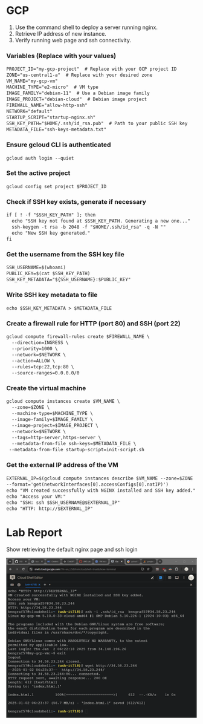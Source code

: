 # GCP												
1.	Use the command shell to deploy a server running nginx.
2.	Retrieve IP address of new instance.
3.	Verify running web page and ssh connectivity.

### Variables (Replace with your values)
```
PROJECT_ID="my-gcp-project"  # Replace with your GCP project ID
ZONE="us-central1-a"  # Replace with your desired zone
VM_NAME="my-gcp-vm"
MACHINE_TYPE="e2-micro"  # VM type
IMAGE_FAMILY="debian-11"  # Use a Debian image family
IMAGE_PROJECT="debian-cloud"  # Debian image project
FIREWALL_NAME="allow-http-ssh"
NETWORK="default"
STARTUP_SCRIPT="startup-nginx.sh"
SSH_KEY_PATH="$HOME/.ssh/id_rsa.pub"  # Path to your public SSH key
METADATA_FILE="ssh-keys-metadata.txt"
```
### Ensure gcloud CLI is authenticated
```
gcloud auth login --quiet
```
### Set the active project
```
gcloud config set project $PROJECT_ID
```
### Check if SSH key exists, generate if necessary
```
if [ ! -f "$SSH_KEY_PATH" ]; then
  echo "SSH key not found at $SSH_KEY_PATH. Generating a new one..."
  ssh-keygen -t rsa -b 2048 -f "$HOME/.ssh/id_rsa" -q -N ""
  echo "New SSH key generated."
fi
```
### Get the username from the SSH key file
```
SSH_USERNAME=$(whoami)
PUBLIC_KEY=$(cat $SSH_KEY_PATH)
SSH_KEY_METADATA="${SSH_USERNAME}:$PUBLIC_KEY"
```
### Write SSH key metadata to file
```
echo $SSH_KEY_METADATA > $METADATA_FILE
```
### Create a firewall rule for HTTP (port 80) and SSH (port 22)
```
gcloud compute firewall-rules create $FIREWALL_NAME \
  --direction=INGRESS \
  --priority=1000 \
  --network=$NETWORK \
  --action=ALLOW \
  --rules=tcp:22,tcp:80 \
  --source-ranges=0.0.0.0/0
```
### Create the virtual machine
```
gcloud compute instances create $VM_NAME \
  --zone=$ZONE \
  --machine-type=$MACHINE_TYPE \
  --image-family=$IMAGE_FAMILY \
  --image-project=$IMAGE_PROJECT \
  --network=$NETWORK \
  --tags=http-server,https-server \
  --metadata-from-file ssh-keys=$METADATA_FILE \
 --metadata-from-file startup-script=init-script.sh
```
### Get the external IP address of the VM
```
EXTERNAL_IP=$(gcloud compute instances describe $VM_NAME --zone=$ZONE --format='get(networkInterfaces[0].accessConfigs[0].natIP)')
echo "VM created successfully with NGINX installed and SSH key added."
echo "Access your VM:"
echo "SSH: ssh $SSH_USERNAME@$EXTERNAL_IP"
echo "HTTP: http://$EXTERNAL_IP"
```
# Lab Report
Show retrieving the default nginx page and ssh login

![cli](Lab2-GCP-cli.png)
